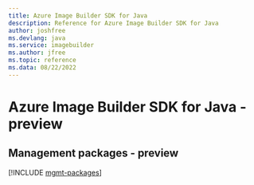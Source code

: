 ```yaml
---
title: Azure Image Builder SDK for Java
description: Reference for Azure Image Builder SDK for Java
author: joshfree
ms.devlang: java
ms.service: imagebuilder
ms.author: jfree
ms.topic: reference
ms.data: 08/22/2022
---
```

# Azure Image Builder SDK for Java - preview

## Management packages - preview
[!INCLUDE [mgmt-packages](image-builder-mgmt-index.md)]